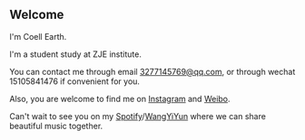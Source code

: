 ## Welcome

I'm Coell Earth.


I'm a student study at ZJE institute.


You can contact me through email 3277145769@qq.com, or through wechat 15105841476 if convenient for you.


Also, you are welcome to find me on [Instagram](https://www.instagram.com/coell_for_sure/) and [Weibo](https://m.weibo.cn/profile/7844705992).


Can't wait to see you on my [Spotify](https://open.spotify.com/user/31pxxmordjt2vbeimr54tfqlo4oe?si=aOFnJtBRRWiVc6XUIhytiA)/[WangYiYun](https://y.music.163.com/m/user?id=1518815439&dlt=0846&app_version=9.0.25) where we can share beautiful music together.

